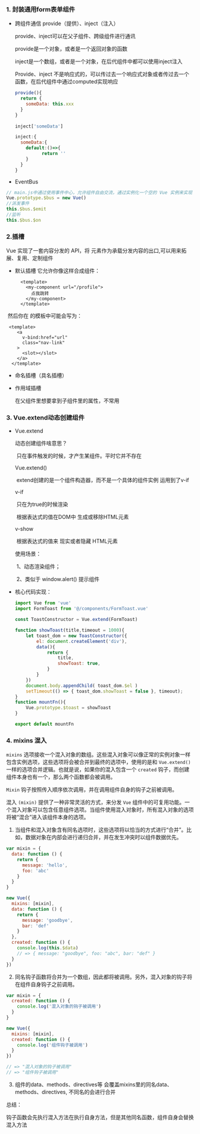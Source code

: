 ### 1. 封装通用form表单组件

- 跨组件通信 provide（提供）、inject（注入）

  provide、inject可以在父子组件、跨级组件进行通讯

  provide是一个对象，或者是一个返回对象的函数

  inject是一个数组，或者是一个对象，在后代组件中都可以使用inject注入

  Provide、inject 不是响应式的，可以传过去一个响应式对象或者传过去一个函数，在后代组件中通过computed实现响应
  
  ````js
  provide(){
    return {
      someData: this.xxx
    }
  }
    
  inject['someData']
  
  inject:{
    someData:{
      default:()=>{
  			return ''	
      }
    }
  }
  
  
  ````
  
  
- EventBus

```js
// main.js中通过使用事件中心，允许组件自由交流，通过实例化一个空的 Vue 实例来实现
Vue.prototype.$bus = new Vue()
//派发事件
this.$bus.$emit
//监听
this.$bus.$on

```

### 2.插槽

Vue 实现了一套内容分发的 API，将 <slot> 元素作为承载分发内容的出口,可以用来拓展、复用、定制组件

- 默认插槽
  它允许你像这样合成组件：

  ```vue
    <template>
      <my-component url="/profile">
        点我跳转
      </my-component>
    </template>
  ```

​        然后你在 <my-component> 的模板中可能会写为：


  ```vue
   <template>
      <a
        v-bind:href="url"
        class="nav-link"
      >
        <slot></slot>
      </a>
    </template>
  ```
  - 命名插槽（具名插槽）

  - 作用域插槽 

    在父组件里想要拿到子组件里的属性，不常用


### 3. Vue.extend动态创建组件

- Vue.extend

  动态创建组件啥意思？

  ​		只在事件触发的时候，才产生某组件。平时它并不存在

  Vue.extend()

  ​		extend创建的是一个组件构造器，而不是一个具体的组件实例 运用到了v-if

  v-if	

  ​		只在为true的时候渲染

  ​		根据表达式的值在DOM中  生成或移除HTML元素

  v-show

  ​		根据表达式的值来 现实或者隐藏 HTML元素

  使用场景：

  ​		1、动态渲染组件；

  ​		2、类似于 window.alert() 提示组件
  
- 核心代码实现：

  ````js
  import Vue from 'vue'
  import FormToast from '@/components/FormToast.vue'
  
  const ToastConstructor = Vue.extend(FormToast)
  
  function showToast(title,timeout = 1000){
      let toast_dom = new ToastConstructor({
          el: document.createElement('div'),
          data(){
              return {
                  title,
                  showToast: true,
              }
          }
      })
      document.body.appendChild( toast_dom.$el )
      setTimeout(() => { toast_dom.showToast = false }, timeout);
  }
  function mountFn(){
      Vue.prototype.$toast = showToast
  }
  
  export default mountFn
  ````
  
  



### 4. mixins 混入

`mixins` 选项接收一个混入对象的数组。这些混入对象可以像正常的实例对象一样包含实例选项，这些选项将会被合并到最终的选项中，使用的是和 `Vue.extend()` 一样的选项合并逻辑。也就是说，如果你的混入包含一个 `created` 钩子，而创建组件本身也有一个，那么两个函数都会被调用。

`Mixin` 钩子按照传入顺序依次调用，并在调用组件自身的钩子之前被调用。

混入 `(mixin)` 提供了一种非常灵活的方式，来分发 `Vue` 组件中的可复用功能。一个混入对象可以包含任意组件选项。当组件使用混入对象时，所有混入对象的选项将被“混合”进入该组件本身的选项。

1. 当组件和混入对象含有同名选项时，这些选项将以恰当的方式进行“合并”。比如，数据对象在内部会进行递归合并，并在发生冲突时以组件数据优先。
```js
var mixin = {
  data: function () {
    return {
      message: 'hello',
      foo: 'abc'
    }
  }
}

new Vue({
  mixins: [mixin],
  data: function () {
    return {
      message: 'goodbye',
      bar: 'def'
    }
  },
  created: function () {
    console.log(this.$data)
    // => { message: "goodbye", foo: "abc", bar: "def" }
  }
})
```

2. 同名钩子函数将合并为一个数组，因此都将被调用。另外，混入对象的钩子将在组件自身钩子之前调用。

```js
var mixin = {
  created: function () {
    console.log('混入对象的钩子被调用')
  }
}

new Vue({
  mixins: [mixin],
  created: function () {
    console.log('组件钩子被调用')
  }
})

// => "混入对象的钩子被调用"
// => "组件钩子被调用"

```

3. 组件的data、methods、directives等 会覆盖mixins里的同名data、methods、directives, 不同名的会进行合并



总结：

  钩子函数会先执行混入方法在执行自身方法，但是其他同名函数，组件自身会替换混入方法